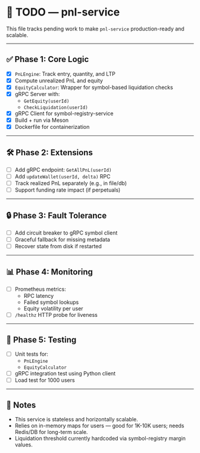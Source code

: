 # 📌 TODO — pnl-service

This file tracks pending work to make `pnl-service` production-ready and scalable.

---

## ✅ Phase 1: Core Logic

- [x] `PnLEngine`: Track entry, quantity, and LTP
- [x] Compute unrealized PnL and equity
- [x] `EquityCalculator`: Wrapper for symbol-based liquidation checks
- [x] gRPC Server with:
  - `GetEquity(userId)`
  - `CheckLiquidation(userId)`
- [x] gRPC Client for symbol-registry-service
- [x] Build + run via Meson
- [x] Dockerfile for containerization

---

## 🛠️ Phase 2: Extensions

- [ ] Add gRPC endpoint: `GetAllPnL(userId)`
- [ ] Add `updateWallet(userId, delta)` RPC
- [ ] Track realized PnL separately (e.g., in file/db)
- [ ] Support funding rate impact (if perpetuals)

---

## 🔒 Phase 3: Fault Tolerance

- [ ] Add circuit breaker to gRPC symbol client
- [ ] Graceful fallback for missing metadata
- [ ] Recover state from disk if restarted

---

## 📊 Phase 4: Monitoring

- [ ] Prometheus metrics:
  - RPC latency
  - Failed symbol lookups
  - Equity volatility per user
- [ ] `/healthz` HTTP probe for liveness

---

## 🧪 Phase 5: Testing

- [ ] Unit tests for:
  - `PnLEngine`
  - `EquityCalculator`
- [ ] gRPC integration test using Python client
- [ ] Load test for 1000 users

---

## 🧠 Notes

- This service is stateless and horizontally scalable.
- Relies on in-memory maps for users — good for 1K-10K users; needs Redis/DB for long-term scale.
- Liquidation threshold currently hardcoded via symbol-registry margin values.
